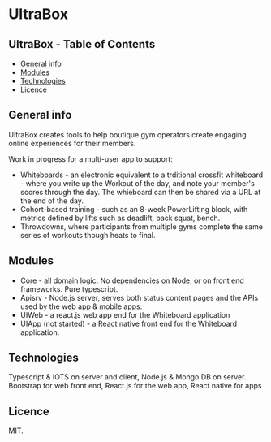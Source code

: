 # UltraBox

## UltraBox - Table of Contents
* [General info](#general-info)
* [Modules](#modules)
* [Technologies](#technologies)
* [Licence](#licence)

## General info
UltraBox creates tools to help boutique gym operators create engaging online experiences for their members. 

Work in progress for a multi-user app to support:
- Whiteboards - an electronic equivalent to a trditional crossfit whiteboard - where you write up the Workout of the day, and note your member's scores through the day. The whieboard can then be shared via a URL at the end of the day.
- Cohort-based training - such as an 8-week PowerLifting block, with metrics defined by  lifts such as deadlift, back squat, bench. 
- Throwdowns, where participants from multiple gyms complete the same series of workouts though heats to final.

## Modules
- Core - all domain logic. No dependencies on Node, or on front end frameworks. Pure typescript. 
- Apisrv - Node.js server, serves both status content pages and the APIs used by the web app & mobile apps.
- UIWeb - a react.js web app end for the Whiteboard application 
- UIApp (not started) - a React native front end for the Whiteboard application. 


## Technologies
Typescript & IOTS on server and client, Node.js & Mongo DB on server. 
Bootstrap for web front end, React.js for the web app, React native for apps

## Licence

MIT.




